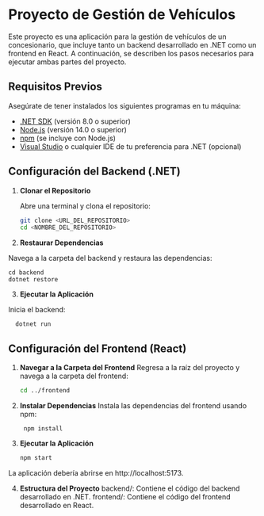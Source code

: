 
# Proyecto de Gestión de Vehículos

Este proyecto es una aplicación para la gestión de vehículos de un concesionario, que incluye tanto un backend desarrollado en .NET como un frontend en React. A continuación, se describen los pasos necesarios para ejecutar ambas partes del proyecto.

## Requisitos Previos

Asegúrate de tener instalados los siguientes programas en tu máquina:

- [.NET SDK](https://dotnet.microsoft.com/download) (versión 8.0 o superior)
- [Node.js](https://nodejs.org/) (versión 14.0 o superior)
- [npm](https://www.npmjs.com/get-npm) (se incluye con Node.js)
- [Visual Studio](https://visualstudio.microsoft.com/) o cualquier IDE de tu preferencia para .NET (opcional)

## Configuración del Backend (.NET)

1. **Clonar el Repositorio**

   Abre una terminal y clona el repositorio:

   ```bash
   git clone <URL_DEL_REPOSITORIO>
   cd <NOMBRE_DEL_REPOSITORIO>

2. **Restaurar Dependencias**

Navega a la carpeta del backend y restaura las dependencias:

	
	cd backend
	dotnet restore

3.  **Ejecutar la Aplicación**

Inicia el backend:

	  dotnet run

## Configuración del Frontend (React)
1. **Navegar a la Carpeta del Frontend**
Regresa a la raíz del proyecto y navega a la carpeta del frontend:

	```bash
	cd ../frontend
2. **Instalar Dependencias**
Instala las dependencias del frontend usando npm:

		npm install

3. **Ejecutar la Aplicación**
	```bash
	npm start
La aplicación debería abrirse en http://localhost:5173.

4. **Estructura del Proyecto**
backend/: Contiene el código del backend desarrollado en .NET.
frontend/: Contiene el código del frontend desarrollado en React.



